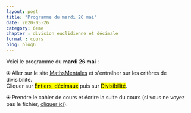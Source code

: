 ```yaml
---
layout: post
title: "Programme du mardi 26 mai"
date: 2020-05-26
category: 6eme
chapter : division euclidienne et décimale
format : cours
blog: blog6
---
```


Voici le programme du <b>mardi 26 mai</b> :

⦿ Aller sur le site <a href="http://mathsmentales.net/">MathsMentales</a> et s'entraîner sur les critères de divisibilité.
<br>
Cliquer sur <mark>Entiers, décimaux</mark> puis sur <mark>Divisibilité</mark>. 

⦿ Prendre le cahier de cours et écrire la suite du cours (si vous ne voyez pas le fichier, <a href="/cours/6eme/6eme_chapitre_8_division_3.pdf">cliquer ici</a>).

<object data="/cours/6eme/6eme_chapitre_8_division_3.pdf" width="100%" height="500" type='application/pdf'></object>
 
